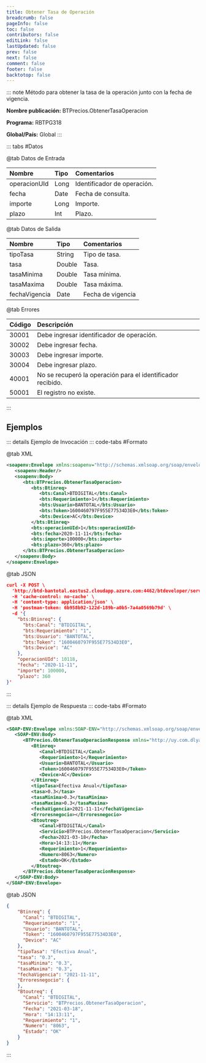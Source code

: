 ```yaml
---
title: Obtener Tasa de Operación
breadcrumb: false
pageInfo: false
toc: false
contributors: false
editLink: false
lastUpdated: false
prev: false
next: false
comment: false
footer: false
backtotop: false
---
```


<!-- ABRE DATOS DEL MÉTODO -->
::: note Método para obtener la tasa de la operación junto con la fecha de vigencia.

**Nombre publicación:** BTPrecios.ObtenerTasaOperacion

**Programa:** RBTPG318

**Global/País:** Global
:::
<!-- CIERRA DATOS DEL MÉTODO -->

<!-- ABRE TABLA DE DATOS -->
::: tabs #Datos 

@tab Datos de Entrada

Nombre | Tipo | Comentarios
:--------- | :--------- | :---------
operacionUId | Long | Identificador de operación.
fecha  | Date | Fecha de consulta.
importe  | Long | Importe.
plazo  | Int | Plazo.

@tab Datos de Salida

Nombre | Tipo | Comentarios
:--------- | :----------- | :-----------
tipoTasa  | String | Tipo de tasa.
tasa  | Double | Tasa.
tasaMinima | Double | Tasa mínima.
tasaMaxima | Double | Tasa máxima.
fechaVigencia | Date | Fecha de vigencia

@tab Errores

Código | Descripción
:--------- | :-----------
30001 | Debe ingresar identificador de operación.
30002 | Debe ingresar fecha.
30003 | Debe ingresar importe.
30004 | Debe ingresar plazo.
40001 | No se recuperó la operación para el identificador recibido.
50001 | El registro no existe.
::: 
<!-- CIERRA TABLA DE DATOS -->

## **Ejemplos**

<!-- ABRE EJEMPLO DE INVOCACIÓN -->
::: details Ejemplo de Invocación 
::: code-tabs #Formato

@tab XML
```xml
<soapenv:Envelope xmlns:soapenv="http://schemas.xmlsoap.org/soap/envelope/" xmlns:bts="http://uy.com.dlya.bantotal/BTSOA/">
   <soapenv:Header/>
   <soapenv:Body>
      <bts:BTPrecios.ObtenerTasaOperacion>
         <bts:Btinreq>
            <bts:Canal>BTDIGITAL</bts:Canal>
            <bts:Requerimiento>1</bts:Requerimiento>
            <bts:Usuario>BANTOTAL</bts:Usuario>
            <bts:Token>1600460797F955E77534D3E0</bts:Token>
            <bts:Device>AC</bts:Device>
         </bts:Btinreq>
         <bts:operacionUId>1</bts:operacionUId>
         <bts:fecha>2020-11-11</bts:fecha>
         <bts:importe>100000</bts:importe>
         <bts:plazo>360</bts:plazo>
      </bts:BTPrecios.ObtenerTasaOperacion>
   </soapenv:Body>
</soapenv:Envelope>
```

@tab JSON
```json
curl -X POST \
  'http://btd-bantotal.eastus2.cloudapp.azure.com:4462/btdeveloper/servlet/com.dlya.bantotal.odwsbt_BTPrecios_v1?ObtenerTasaOperacion' \
  -H 'cache-control: no-cache' \
  -H 'content-type: application/json' \
  -H 'postman-token: 6b958b92-122d-189b-a0b5-7a4a0569b79d' \
  -d '{
	"bts:Btinreq": {
	  "bts:Canal": "BTDIGITAL",
	  "bts:Requerimiento": "1",
	  "bts:Usuario": "BANTOTAL",
	  "bts:Token": "1600460797F955E77534D3E0",
	  "bts:Device": "AC"
	},
	"operacionUId": 10118,
	"fecha": "2020-11-11",
	"importe": 100000,
	"plazo": 360
}'
```
:::
<!-- CIERRA EJEMPLO DE INVOCACIÓN -->

<!-- ABRE EJEMPLO DE RESPUESTA -->
::: details Ejemplo de Respuesta 
::: code-tabs #Formato

@tab XML
```xml
<SOAP-ENV:Envelope xmlns:SOAP-ENV="http://schemas.xmlsoap.org/soap/envelope/" xmlns:xsd="http://www.w3.org/2001/XMLSchema" xmlns:SOAP-ENC="http://schemas.xmlsoap.org/soap/encoding/" xmlns:xsi="http://www.w3.org/2001/XMLSchema-instance">
   <SOAP-ENV:Body>
      <BTPrecios.ObtenerTasaOperacionResponse xmlns="http://uy.com.dlya.bantotal/BTSOA/">
         <Btinreq>
            <Canal>BTDIGITAL</Canal>
            <Requerimiento>1</Requerimiento>
            <Usuario>BANTOTAL</Usuario>
            <Token>1600460797F955E77534D3E0</Token>
            <Device>AC</Device>
         </Btinreq>
         <tipoTasa>Efectiva Anual</tipoTasa>
         <tasa>0.3</tasa>
         <tasaMinima>0.3</tasaMinima>
         <tasaMaxima>0.3</tasaMaxima>
		 <fechaVigencia>2021-11-11</fechaVigencia>	  
         <Erroresnegocio></Erroresnegocio>
         <Btoutreq>
            <Canal>BTDIGITAL</Canal>
            <Servicio>BTPrecios.ObtenerTasaOperacion</Servicio>
            <Fecha>2021-03-18</Fecha>
            <Hora>14:13:11</Hora>
            <Requerimiento>1</Requerimiento>
            <Numero>8063</Numero>
            <Estado>OK</Estado>
         </Btoutreq>
      </BTPrecios.ObtenerTasaOperacionResponse>
   </SOAP-ENV:Body>
</SOAP-ENV:Envelope>
```

@tab JSON
```json
{
	"Btinreq": {
	  "Canal": "BTDIGITAL",
	  "Requerimiento": "1",
	  "Usuario": "BANTOTAL",
	  "Token": "1600460797F955E77534D3E0",
	  "Device": "AC"
	},
	"tipoTasa": "Efectiva Anual",
	"tasa": "0.3",
	"tasaMinima": "0.3",
	"tasaMaxima": "0.3",
	"fechaVigencia": "2021-11-11",
	"Erroresnegocio": {
	},
	"Btoutreq": {
	  "Canal": "BTDIGITAL",
	  "Servicio": "BTPrecios.ObtenerTasaOperacion",
	  "Fecha": "2021-03-18",
	  "Hora": "14:13:11",
	  "Requerimiento": "1",
	  "Numero": "8063",
	  "Estado": "OK"
	}
}
```
::: 
<!-- CIERRA EJEMPLO DE RESPUESTA -->
